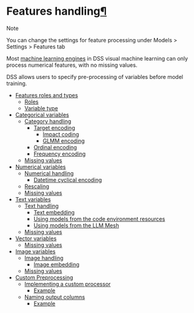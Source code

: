 Features handling[¶](#features-handling "Permalink to this heading")
====================================================================



Note


You can change the settings for feature processing under Models \> Settings \> Features tab



Most [machine learning engines](../algorithms/index.html) in DSS visual machine learning can only process numerical features, with no missing values.


DSS allows users to specify pre\-processing of variables before model training.



* [Features roles and types](roles-and-types.html)
	+ [Roles](roles-and-types.html#roles)
	+ [Variable type](roles-and-types.html#variable-type)
* [Categorical variables](categorical.html)
	+ [Category handling](categorical.html#category-handling)
		- [Target encoding](categorical.html#target-encoding)
			* [Impact coding](categorical.html#impact-coding)
			* [GLMM encoding](categorical.html#glmm-encoding)
		- [Ordinal encoding](categorical.html#ordinal-encoding)
		- [Frequency encoding](categorical.html#frequency-encoding)
	+ [Missing values](categorical.html#missing-values)
* [Numerical variables](numerical.html)
	+ [Numerical handling](numerical.html#numerical-handling)
		- [Datetime cyclical encoding](numerical.html#datetime-cyclical-encoding)
	+ [Rescaling](numerical.html#rescaling)
	+ [Missing values](numerical.html#missing-values)
* [Text variables](text.html)
	+ [Text handling](text.html#text-handling)
		- [Text embedding](text.html#text-embedding)
		- [Using models from the code environment resources](text.html#using-models-from-the-code-environment-resources)
		- [Using models from the LLM Mesh](text.html#using-models-from-the-llm-mesh)
	+ [Missing values](text.html#missing-values)
* [Vector variables](vectors.html)
	+ [Missing values](vectors.html#missing-values)
* [Image variables](images.html)
	+ [Image handling](images.html#image-handling)
		- [Image embedding](images.html#image-embedding)
	+ [Missing values](images.html#missing-values)
* [Custom Preprocessing](custom.html)
	+ [Implementing a custom processor](custom.html#implementing-a-custom-processor)
		- [Example](custom.html#example)
	+ [Naming output columns](custom.html#naming-output-columns)
		- [Example](custom.html#id1)